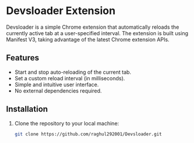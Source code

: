 
# Devsloader Extension

Devsloader is a simple Chrome extension that automatically reloads the currently active tab at a user-specified interval. The extension is built using Manifest V3, taking advantage of the latest Chrome extension APIs.

## Features

- Start and stop auto-reloading of the current tab.
- Set a custom reload interval (in milliseconds).
- Simple and intuitive user interface.
- No external dependencies required.

## Installation

1. Clone the repository to your local machine:
   ```bash
   git clone https://github.com/raghul292001/Devsloader.git
